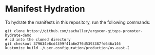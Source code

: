 # Manifest Hydration

To hydrate the manifests in this repository, run the following commands:

```shell
git clone https://github.com/zachaller/argocon-gitops-promoter-hydrate-demo
# cd into the cloned directory
git checkout 379634e8cd4399f41a6e276d5393387fd646a146
kustomize build ./user-configuration/production/us-east-2
```

